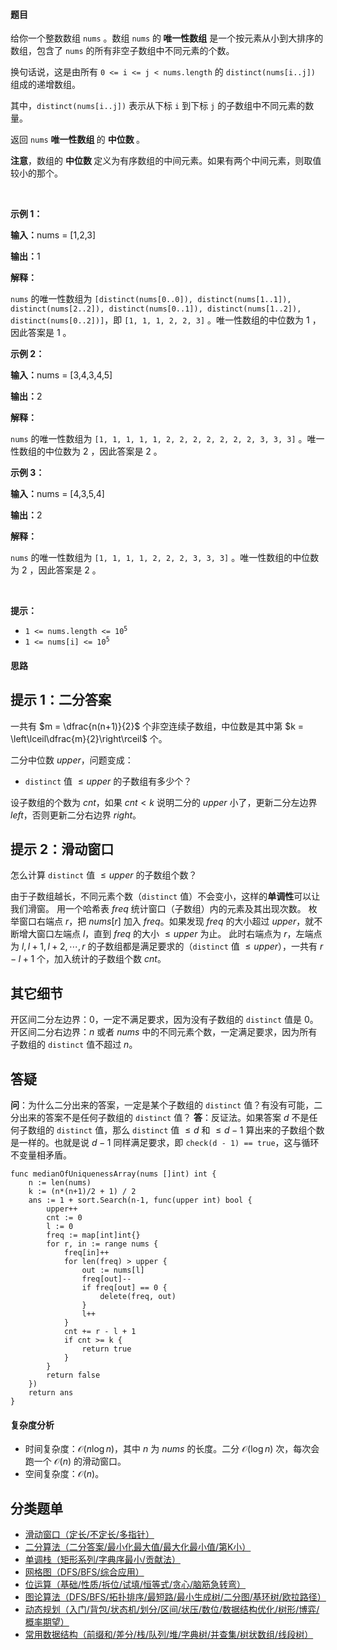#### 题目

<p>给你一个整数数组 <code>nums</code> 。数组 <code>nums</code> 的<strong> 唯一性数组</strong> 是一个按元素从小到大排序的数组，包含了 <code>nums</code> 的所有<span data-keyword="subarray-nonempty">非空子数组中</span>不同元素的个数。</p>

<p>换句话说，这是由所有 <code>0 &lt;= i &lt;= j &lt; nums.length</code> 的 <code>distinct(nums[i..j])</code> 组成的递增数组。</p>

<p>其中，<code>distinct(nums[i..j])</code> 表示从下标 <code>i</code> 到下标 <code>j</code> 的子数组中不同元素的数量。</p>

<p>返回 <code>nums</code> <strong>唯一性数组 </strong>的 <strong>中位数 </strong>。</p>

<p><strong>注意</strong>，数组的 <strong>中位数 </strong>定义为有序数组的中间元素。如果有两个中间元素，则取值较小的那个。<!-- notionvc: 7e0f5178-4273-4a82-95ce-3395297921dc --></p>

<p>&nbsp;</p>

<p><strong class="example">示例 1：</strong></p>

<div class="example-block">
<p><strong>输入：</strong><span class="example-io">nums = [1,2,3]</span></p>

<p><strong>输出：</strong><span class="example-io">1</span></p>

<p><strong>解释：</strong></p>

<p><code>nums</code> 的唯一性数组为 <code>[distinct(nums[0..0]), distinct(nums[1..1]), distinct(nums[2..2]), distinct(nums[0..1]), distinct(nums[1..2]), distinct(nums[0..2])]</code>，即 <code>[1, 1, 1, 2, 2, 3]</code> 。唯一性数组的中位数为 1 ，因此答案是 1 。</p>
</div>

<p><strong class="example">示例 2：</strong></p>

<div class="example-block">
<p><strong>输入：</strong><span class="example-io">nums = [3,4,3,4,5]</span></p>

<p><strong>输出：</strong><span class="example-io">2</span></p>

<p><strong>解释：</strong></p>

<p><code>nums</code> 的唯一性数组为 <code>[1, 1, 1, 1, 1, 2, 2, 2, 2, 2, 2, 2, 3, 3, 3]</code> 。唯一性数组的中位数为 2 ，因此答案是 2 。</p>
</div>

<p><strong class="example">示例 3：</strong></p>

<div class="example-block">
<p><strong>输入：</strong><span class="example-io">nums = [4,3,5,4]</span></p>

<p><strong>输出：</strong><span class="example-io">2</span></p>

<p><strong>解释：</strong></p>

<p><code>nums</code> 的唯一性数组为 <code>[1, 1, 1, 1, 2, 2, 2, 3, 3, 3]</code> 。唯一性数组的中位数为 2 ，因此答案是 2 。</p>
</div>

<p>&nbsp;</p>

<p><strong>提示：</strong></p>

<ul>
	<li><code>1 &lt;= nums.length &lt;= 10<sup>5</sup></code></li>
	<li><code>1 &lt;= nums[i] &lt;= 10<sup>5</sup></code></li>
</ul>

#### 思路

## 提示 1：二分答案

一共有 $m = \dfrac{n(n+1)}{2}$ 个非空连续子数组，中位数是其中第 $k = \left\lceil\dfrac{m}{2}\right\rceil$ 个。

二分中位数 $\textit{upper}$，问题变成：
- $\texttt{distinct}$ 值 $\le \textit{upper}$ 的子数组有多少个？

设子数组的个数为 $\textit{cnt}$，如果 $\textit{cnt} < k$ 说明二分的 $\textit{upper}$ 小了，更新二分左边界 $\textit{left}$，否则更新二分右边界 $\textit{right}$。

## 提示 2：滑动窗口

怎么计算 $\texttt{distinct}$ 值 $\le \textit{upper}$ 的子数组个数？

由于子数组越长，不同元素个数（$\texttt{distinct}$ 值）不会变小，这样的**单调性**可以让我们滑窗。
用一个哈希表 $\textit{freq}$ 统计窗口（子数组）内的元素及其出现次数。
枚举窗口右端点 $r$，把 $\textit{nums}[r]$ 加入 $\textit{freq}$。如果发现 $\textit{freq}$ 的大小超过 $\textit{upper}$，就不断增大窗口左端点 $l$，直到 $\textit{freq}$ 的大小 $\le \textit{upper}$ 为止。
此时右端点为 $r$，左端点为 $l,l+1,l+2,\cdots,r$ 的子数组都是满足要求的（$\texttt{distinct}$ 值 $\le \textit{upper}$），一共有 $r-l+1$ 个，加入统计的子数组个数 $\textit{cnt}$。

## 其它细节

开区间二分左边界：$0$，一定不满足要求，因为没有子数组的 $\texttt{distinct}$ 值是 $0$。
开区间二分右边界：$n$ 或者 $\textit{nums}$ 中的不同元素个数，一定满足要求，因为所有子数组的 $\texttt{distinct}$ 值不超过 $n$。

## 答疑

**问**：为什么二分出来的答案，一定是某个子数组的 $\texttt{distinct}$ 值？有没有可能，二分出来的答案不是任何子数组的 $\texttt{distinct}$ 值？
**答**：反证法。如果答案 $d$ 不是任何子数组的 $\texttt{distinct}$ 值，那么 $\texttt{distinct}$ 值 $\le d$ 和 $\le d-1$ 算出来的子数组个数是一样的。也就是说 $d-1$ 同样满足要求，即 `check(d - 1) == true`，这与循环不变量相矛盾。


```
func medianOfUniquenessArray(nums []int) int {
	n := len(nums)
	k := (n*(n+1)/2 + 1) / 2
	ans := 1 + sort.Search(n-1, func(upper int) bool {
		upper++
		cnt := 0
		l := 0
		freq := map[int]int{}
		for r, in := range nums {
			freq[in]++
			for len(freq) > upper {
				out := nums[l]
				freq[out]--
				if freq[out] == 0 {
					delete(freq, out)
				}
				l++
			}
			cnt += r - l + 1
			if cnt >= k {
				return true
			}
		}
		return false
	})
	return ans
}
```

#### 复杂度分析

- 时间复杂度：$\mathcal{O}(n\log n)$，其中 $n$ 为 $\textit{nums}$ 的长度。二分 $\mathcal{O}(\log n)$ 次，每次会跑一个 $\mathcal{O}(n)$ 的滑动窗口。
- 空间复杂度：$\mathcal{O}(n)$。

## 分类题单

- [滑动窗口（定长/不定长/多指针）](https://leetcode.cn/circle/discuss/0viNMK/)
- [二分算法（二分答案/最小化最大值/最大化最小值/第K小）](https://leetcode.cn/circle/discuss/SqopEo/)
- [单调栈（矩形系列/字典序最小/贡献法）](https://leetcode.cn/circle/discuss/9oZFK9/)
- [网格图（DFS/BFS/综合应用）](https://leetcode.cn/circle/discuss/YiXPXW/)
- [位运算（基础/性质/拆位/试填/恒等式/贪心/脑筋急转弯）](https://leetcode.cn/circle/discuss/dHn9Vk/)
- [图论算法（DFS/BFS/拓扑排序/最短路/最小生成树/二分图/基环树/欧拉路径）](https://leetcode.cn/circle/discuss/01LUak/)
- [动态规划（入门/背包/状态机/划分/区间/状压/数位/数据结构优化/树形/博弈/概率期望）](https://leetcode.cn/circle/discuss/tXLS3i/)
- [常用数据结构（前缀和/差分/栈/队列/堆/字典树/并查集/树状数组/线段树）](https://leetcode.cn/circle/discuss/mOr1u6/)
